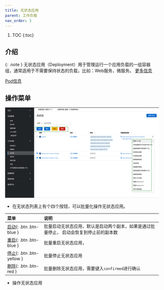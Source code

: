 ```yaml
---
title: 无状态应用
parent: 工作负载
nav_order: 3
---
```


1. TOC
{:toc}

## 介绍

{: .note }
无状态应用（Deployment）用于管理运行一个应用负载的一组容器组，通常适用于不需要保持状态的负载，比如：Web服务，微服务。
[更多信息](https://kubernetes.io/zh-cn/docs/concepts/workloads/controllers/deployment)

[Pod信息](../pods)

## 操作菜单

![](imgs/deployments.png)

- 在无状态列表上有个四个按钮，可以批量化操作无状态应用。
 

| 菜单                          | 说明                                           |
|:----------------------------|:---------------------------------------------|
| [启动](){: .btn .btn-blue }   | 批量启动无状态应用，默认是启动两个副本，如果是通过批量停止， 启动会恢复到停止前的副本数 |
| [重启](){: .btn .btn-blue }   | 批量重启无状态应用，                                   |
| [停止](){: .btn .btn-yellow } | 批量停止无状态应用                                    |
| [删除](){: .btn .btn-red }    | 批量删除无状态应用，需要键入`confirmed`进行确认                |

- 操作无状态应用
